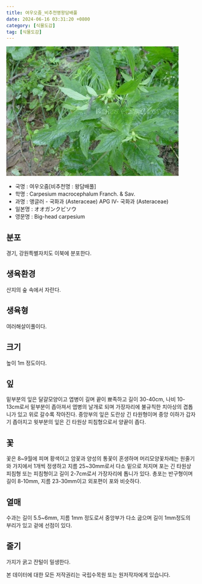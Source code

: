 ```yaml
---
title: 여우오줌_비추천명왕담배풀
date: 2024-06-16 03:31:20 +0800
category: [식물도감]
tag: [식물도감]
---
```




![여우오줌[비추천명 : 왕담배풀]](/assets/img/fileUpload/plants/basic/Compositae/Carpesium/9805/1_th2.JPG)
- 국명 : 여우오줌[비추천명 : 왕담배풀]
- 학명 : Carpesium macrocephalum Franch. & Sav.
- 과명 : 앵글러 - 국화과 (Asteraceae) APG Ⅳ- 국화과 (Asteraceae)
- 일본명 : オオガンクビソウ
- 영문명 : Big-head carpesium


## 분포
경기, 강원특별자치도 이북에 분포한다.
## 생육환경
산지의 숲 속에서 자란다.
## 생육형
여러해살이풀이다.
## 크기
높이 1m 정도이다.
## 잎
밑부분의 잎은 달걀모양이고 엽병이 길며 끝이 뾰족하고 길이 30-40cm, 나비 10-13cm로서 밑부분이 좁아져서 엽병의 날개로 되며 가장자리에 불규칙한 치아상의 겹톱니가 있고 위로 갈수록 작아진다. 중앙부의 잎은 도란상 긴 타원형이며 중앙 이하가 갑자기 좁아지고 윗부분의 잎은 긴 타원상 피침형으로서 양끝이 좁다.
## 꽃
꽃은 8~9월에 피며 황색이고 암꽃과 양성의 통꽃이 혼생하며 머리모양꽃차례는 원줄기와 가지에서 1개씩 정생하고 지름 25~30mm로서 다소 밑으로 처지며 포는 긴 타원상 피침형 또는 피침형이고 길이 2-7cm로서 가장자리에 톱니가 있다. 총포는 반구형이며 길이 8-10mm, 지름 23-30mm이고 외포편이 포와 비슷하다.
## 열매
수과는 길이 5.5~6mm, 지름 1mm 정도로서 중앙부가 다소 굽으며 길이 1mm정도의 부리가 있고 겉에 선점이 있다.
## 줄기
가지가 굵고 잔털이 밀생한다.






본 데이터에 대한 모든 저작권리는 국립수목원 또는 원저작자에게 있습니다.
